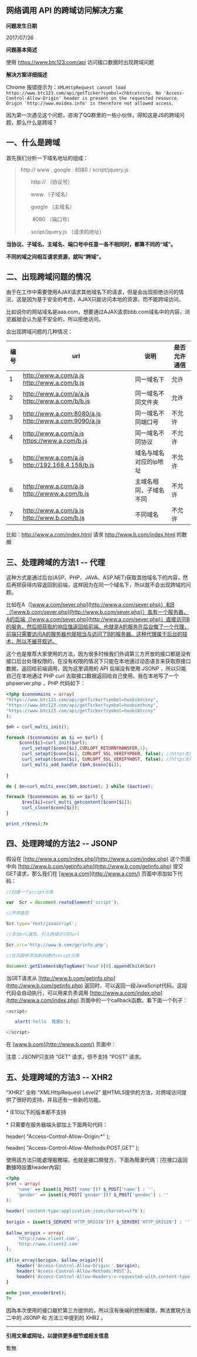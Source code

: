 ## 网络调用 API 的跨域访问解决方案

**问题发生日期** 

2017/07/26

**问题基本简述** 

使用 https://www.btc123.com/api 访问接口数据时出现跨域问题

**解决方案详细描述**

Chrome 报错提示为：`XMLHttpRequest cannot load https://www.btc123.com/api/getTicker?symbol=chbtcetccny. No 'Access-Control-Allow-Origin' header is present on the requested resource. Origin 'http://www.moidea.info' is therefore not allowed access.`

因为第一次遇见这个问题，咨询了QQ群里的一些小伙伴，得知这是JS的跨域问题，那么什么是跨域？

## 一、什么是跨域

首先我们分析一下域名地址的组成：

> http:// www . google : 8080 / script/jquery.js
>
> 　　http:// （协议号）
>
> 　　www  （子域名）
>
> 　　google （主域名）
>
> 　　 8080 （端口号）
>
> 　　script/jquery.js （请求的地址）
>

**当协议、子域名、主域名、端口号中任意一各不相同时，都算不同的“域”。**

**不同的域之间相互请求资源，就叫“跨域”。**

## 二、出现跨域问题的情况

由于在工作中需要使用AJAX请求其他域名下的请求，但是会出现拒绝访问的情况，这是因为基于安全的考虑，AJAX只能访问本地的资源，而不能跨域访问。

比如说你的网站域名是aaa.com，想要通过AJAX请求bbb.com域名中的内容，浏览器就会认为是不安全的，所以拒绝访问。

会出现跨域问题的几种情况：

| 编号   | url                                      | 说明           | 是否允许通信 |
| ---- | ---------------------------------------- | ------------ | ------ |
| 1    | http://www.a.com/a.js  http://www.a.com/b.js | 同一域名下        | 允许     |
| 2    | http://www.a.com/a/a.js  http://www.a.com/b/b.js | 同一域名不同文件夹    | 允许     |
| 3    | http://www.a.com:8080/a.js  http://www.a.com:9090/a.js | 同一域名不同端口号    | 不允许    |
| 4    | http://www.a.com/a.js  https://www.a.com/b.js | 同一域名不同协议     | 不允许    |
| 5    | http://www.a.com/a.js  http://192.168.4.158/b.js | 域名与域名对应的ip地址 | 不允许    |
| 6    | http://www.a.com/a.js  http://wwww.a.com/b.js | 主域名相同，子域名不同  | 不允许    |
| 7    | http://www.a.com/a.js  http://www.b.com/b.js | 不同域名         | 不允许    |

比如：http://www.a.com/index.html 请求 http://www.b.com/index.html 的数据 

## **三、处理跨域的方法1 -- 代理**

这种方式是通过后台(ASP、PHP、JAVA、ASP.NET)获取其他域名下的内容，然后再把获得内容返回到前端，这样因为在同一个域名下，所以就不会出现跨域的问题。

比如在A（[www.a.com/sever.php](http://www.a.com/sever.php)）和B（[www.b.com/sever.php](http://www.b.com/sever.php)）各有一个服务器，A的后端（[www.a.com/sever.php](http://www.a.com/sever.php)）直接访问B的服务，然后把获取的响应值返回给前端。也就是A的服务在后台做了一个代理，前端只需要访问A的服务器也就相当与访问了B的服务器。这种代理属于后台的技术，所以不展开叙述。

这个也是推荐大家使用的方法，因为很多时候我们外调第三方开放的接口都是没有接口后台处理权限的，在没有权限的情况下只能在本地通过动态语言来获取原接口数据，返回给前端调用，因为这里调用的 API 后端没有使用 JSONP ，所以只能自己在本地通过 PHP curl 去取接口数据返回给自己使用。我在本地写了一个 phpserver.php ，PHP 代码如下：

```php
<?php $connomains = array(
"https://www.btc123.com/api/getTicker?symbol=huobibtccny",
"https://www.btc123.com/api/getTicker?symbol=huobiethcny",  
"https://www.btc123.com/api/getTicker?symbol=huobibtccny"
);

$mh = curl_multi_init();

foreach ($connomains as $i => $url) {
     $conn[$i]=curl_init($url);
      curl_setopt($conn[$i],CURLOPT_RETURNTRANSFER,1);
      curl_setopt($conn[$i], CURLOPT_SSL_VERIFYPEER, false); //https支持
      curl_setopt($conn[$i], CURLOPT_SSL_VERIFYHOST, false); //https支持
      curl_multi_add_handle ($mh,$conn[$i]);
      
}

do { $n=curl_multi_exec($mh,$active); } while ($active);

foreach ($connomains as $i => $url) {
      $res[$i]=curl_multi_getcontent($conn[$i]);
      curl_close($conn[$i]);
}

print_r($res);?>
```

## **四、处理跨域的方法2 -- JSONP**

假设在 [http://www.a.com/index.php](http://www.a.com/index.php) 这个页面中向 [http://www.b.com/getinfo.php](http://www.b.com/getinfo.php) 提交GET请求，那么我们在 [www.a.com](http://www.a.com/) 页面中添加如下代码：

```javascript
//创建一个script元素

var  Scr = document.reateElement('script');

//声明类型

Scr.type='text/javascript';

//添加src属性，引入跨域访问的url

Scr.src='http://www.b.com/gerinfo.php';

//在页面中添加新创建的script元素

document.getElementsByTagName('head')[0].appendChild(Scr)
```

当GET请求从 [http://www.b.com/getinfo.php](http://www.b.com/getinfo.php) 返回时，可以返回一段JavaScript代码，这段代码会自动执行，可以用来负责调用 [http://www.a.com/index.php](http://www.a.com/index.php) 页面中的一个callback函数。看下面一个列子：

```javascript
<script>

　　alert('hello  我是b');

</script>
```

在 [www.b.com](http://www.b.com/) 页面中：

注意：JSONP只支持 “GET” 请求，但不支持 “POST” 请求。

## **五、处理跨域的方法3 -- XHR2**

“XHR2” 全称 “XMLHttpRequest Level2” 是HTML5提供的方法，对跨域访问提供了很好的支持，并且还有一些新的功能。

\* IE10以下的版本都不支持

\* 只需要在服务器端头部加上下面两句代码：

header( "Access-Control-Allow-Origin:*" );

header( "Access-Control-Allow-Methods:POST,GET" );

使用該方法只能處理服務端，也就是接口開發方，下面為簡潔代碼：[在接口返回數據時設置header內容]

```php
<?php  
$ret = array(  
    'name' => isset($_POST['name'])? $_POST['name'] : '',  
    'gender' => isset($_POST['gender'])? $_POST['gender'] : ''  
);  
  
header('content-type:application:json;charset=utf8');  
  
$origin = isset($_SERVER['HTTP_ORIGIN'])? $_SERVER['HTTP_ORIGIN'] : '';  
  
$allow_origin = array(  
    'http://www.client.com',  
    'http://www.client2.com'  
);  
  
if(in_array($origin, $allow_origin)){  
    header('Access-Control-Allow-Origin:'.$origin);  
    header('Access-Control-Allow-Methods:POST');  
    header('Access-Control-Allow-Headers:x-requested-with,content-type');  
}  
  
echo json_encode($ret);  
?>  
```

因為本次使用的接口屬於第三方提供的，所以沒有後端的控制權限，無法實現方法二中的 JSONP 和 方法三中提到的 XHR2 。

------

**引用文章或网址，以提供更多细节或相关信息**

暫無
